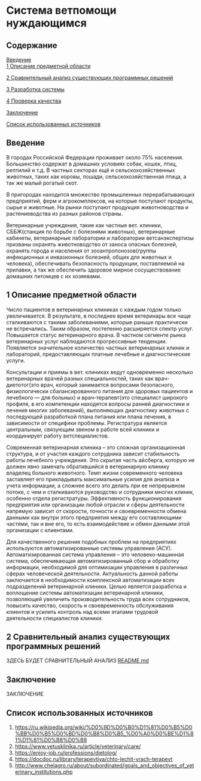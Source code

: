 # Система ветпомощи нуждающимся
## Содержание
[Введение](#intro)  
[1 Описание предметной области](#description)  

[2 Сравнительный анализ существующих программных решений ](#analysis)

[3 Разработка системы](#design)

[4 Проверка качества](#check)

[Заключение](#conclusion)

[Список использованных источников](#litr)

<a name="intro"/>
 
## Введение

В городах Российской Федерации проживает около 75% населения. Большинство содержат в домашних условиях собак, кошек, птиц, рептилий и т.д. В частных секторах ещё и сельскохозяйственных животных, таких как коровы, лошади, сельскохозяйственная птица, а так же малый рогатый скот.

В пригородах находится множество промышленных перерабатывающих предприятий, ферм и агрокомплексов, на которые поступают продукты, сырье и животные. На рынки поступают продукция животноводства и растениеводства из разных районов страны.

Ветеринарные учреждения, такие как частные вет. клиники, СББЖ(станция по борьбе с болезнями животных), ветеринарные кабинеты, ветеринарные лаборатории и лаборатории ветсанэкспертизы призваны охранять животноводство от заноса опасных болезней, охранять города и населения от зооантропонозов(группы инфекционных и инвазионных болезней, общих для животных и человека), обеспечивать безопасность продукции, поставляемой на прилавки, а так же обеспечить здоровое мирное сосуществование домашних питомцев с их хозяевами.
 
<a name="description"/>
 
## 1 Описание предметной области
 
Число пациентов в ветеринарных клиниках с каждым годом только увеличивается. В результате, в последнее время ветеринары все чаще сталкиваются с такими заболеваниями, которые раньше практически не встречались. Таким образом, постепенно расширяется спектр услуг. Повышается статус ветеринарного врача. В частном сегменте рынка ветеринарных услуг наблюдаются прогрессивные тенденции. Появляется значительное количество частных ветеринарных клиник и лабораторий, предоставляющих платные лечебные и диагностические услуги.

Консультации и приемы в вет. клиниках ведут одновременно несколько ветеринарных врачей разных специальностей, таких как врач-диетотог(это врач, который занимается вопросами безопасного, физиологически сбалансированного питания для здоровых пациентов и лечебного — для больных) и врач-терапевт(это специалист широкого профиля, в его компетенции находятся вопросы ранней диагностики и лечения многих заболеваний), выполняющих диагностику животных с последующей разработкой плана питания или плана лечения, в зависимости от специфики проблемы. Регистратура является центральным, связующим звеном в работе всей клиники и координирует работу ветспециалистов. 

Современная ветеринарная клиника – это сложная организационная структура, и от участия каждого сотрудника зависит стабильность работы лечебного учреждения. Это скрытая часть айсберга, которую не должен явно замечать обратившийся в ветеринарную клинику владелец больного животного. Темп жизни современного человека заставляет его прикладывать максимальные усилия для анализа и учета информации, а сложнее всего это делать при ее непрерывном потоке, с чем и сталкиваются руководство и сотрудники многих клиник, особенно отдела регистратуры. Эффективность функционирования предприятия или организации любой отрасли и сферы деятельности напрямую зависит от скорости, точности и своевременности обмена данными как внутри этого предприятия между его составляющими частями, так и вне его, то есть взаимодействие и обмен данными этой организации с клиентами. 

Для качественного решения подобных проблем на предприятиях используются автоматизированные системы управления (АСУ). Автоматизированная система управления – это человеко-машинная система, обеспечивающая автоматизированный сбор и обработку информации, необходимой для оптимизации управления в различных сферах человеческой деятельности. 
Актуальность данной работы заключается в необходимости комплексной автоматизации всех подразделений ветеринарной клиники. Целью является разработка и воплощение системы автоматизации ветеринарной клиники, позволяющей увеличить производительность труда всех сотрудников, повысить качество, скорость и своевременность обслуживания клиентов и усилить контроль над всеми этапами трудовой деятельности специалистов клиники. 

<a name="analysis"/>
 
## 2 Сравнительный анализ существующих программных решений

ЗДЕСЬ БУДЕТ СРАВНИТЕЛЬНЫЙ АНАЛИЗ
[README.md](https://github.com/iluxa678/newsait/files/7628642/README.md)
 
<a name="design"/>
 
## Заключение

ЗАКЛЮЧЕНИЕ

<a name="litr"/>

## Список использованных источников

1. https://ru.wikipedia.org/wiki/%D0%9D%D0%B0%D1%81%D0%B5%D0%BB%D0%B5%D0%BD%D0%B8%D0%B5_%D0%A0%D0%BE%D1%81%D1%81%D0%B8%D0%B8
2. https://www.vetusklinika.ru/article/veterinary/care/
3. https://enjoy-job.ru/professions/dietolog/
4. https://docdoc.ru/library/terapevtiya/chto-lechit-vrach-terapevt
5. http://www.chelagro.ru/about/subordinated/goals_and_objectives_of_veterinary_institutions.php
